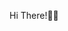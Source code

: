 Hi There!😶‍🌫️

<!---
Tiggggger-0/Tiggggger-0 is a ✨ special ✨ repository because its `README.md` (this file) appears on your GitHub profile.
You can click the Preview link to take a look at your changes.
--->
